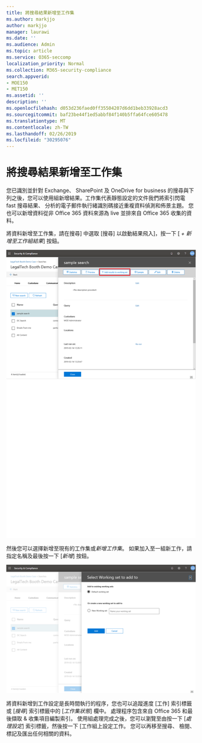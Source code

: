 ```yaml
---
title: 將搜尋結果新增至工作集
ms.author: markjjo
author: markjjo
manager: laurawi
ms.date: ''
ms.audience: Admin
ms.topic: article
ms.service: O365-seccomp
localization_priority: Normal
ms.collection: M365-security-compliance
search.appverid:
- MOE150
- MET150
ms.assetid: ''
description: ''
ms.openlocfilehash: d053d236faed0ff35504207d6dd1beb33928acd3
ms.sourcegitcommit: baf23be44f1ed5abbf84f140b5ffa64fce605478
ms.translationtype: MT
ms.contentlocale: zh-TW
ms.lasthandoff: 02/26/2019
ms.locfileid: "30295076"
---
```

# <a name="add-search-results-to-a-working-set"></a>將搜尋結果新增至工作集

您已識別並針對 Exchange、 SharePoint 及 OneDrive for business 的搜尋與下列之後，您可以使用組新增結果。工作集代表靜態設定的文件我們將索引閃電 fast 搜尋結果、 分析的電子郵件執行緒識別碼接近重複資料偵測和佈景主題。 您也可以新增資料從非 Office 365 資料來源為 live 並排來自 Office 365 收集的資料。

將資料新增至工作集，請在搜尋] 中選取 [搜尋] 以啟動結果飛入]，按一下 [ *+ 新增至工作組結果*] 按鈕。

![將資料加入至工作集](../media/c1b4fc00-7a15-4587-b9b0-ce594bb02e4d.png)

然後您可以選擇新增至現有的工作集或*新增工作集*。 如果加入至一組新工作，請指定名稱及最後按一下 [*新增*] 按鈕。

![選取的工作集](../media/e8c6ab51-da8d-4c39-9b21-26bfdf453fb9.png)

將資料新增到工作設定是長時間執行的程序，您也可以追蹤進度 [工作] 索引標籤或 [*搜尋*] 索引標籤中的 [*工作集狀態*] 欄中。 處理程序包含來自 Office 365 和最後擷取 & 收集項目編製索引。 使用組處理完成之後，您可以瀏覽至由按一下 [*處理設定*] 索引標籤，然後按一下 [工作組上設定工作。 您可以再移至搜尋、 檢閱、 標記及匯出任何相關的資料。